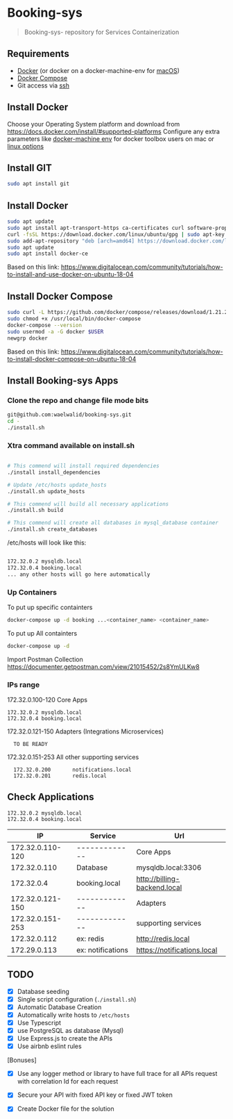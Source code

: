 # Booking-sys
> Booking-sys- repository for Services Containerization

## Requirements
* [Docker](https://docs.docker.com/install/overview/) (or docker on a docker-machine-env for [macOS](https://docs.docker.com/machine/))
* [Docker Compose](https://docs.docker.com/compose/install/)
* Git access via [ssh](https://help.github.com/en/articles/connecting-to-github-with-ssh)

## Install Docker
Choose your Operating System platform and download from https://docs.docker.com/install/#supported-platforms
Configure any extra parameters like [docker-machine env](https://docs.docker.com/docker-for-mac/docker-toolbox/#setting-up-to-run-docker-desktop-for-mac) for docker toolbox users on mac or [linux options](https://docs.docker.com/install/linux/linux-postinstall/)

## Install GIT
```bash
sudo apt install git
```

## Install Docker
```bash
sudo apt update
sudo apt install apt-transport-https ca-certificates curl software-properties-common
curl -fsSL https://download.docker.com/linux/ubuntu/gpg | sudo apt-key add -
sudo add-apt-repository "deb [arch=amd64] https://download.docker.com/linux/ubuntu bionic stable"
sudo apt update
sudo apt install docker-ce
```
Based on this link: https://www.digitalocean.com/community/tutorials/how-to-install-and-use-docker-on-ubuntu-18-04


## Install Docker Compose
```bash
sudo curl -L https://github.com/docker/compose/releases/download/1.21.2/docker-compose-`uname -s`-`uname -m` -o /usr/local/bin/docker-compose
sudo chmod +x /usr/local/bin/docker-compose
docker-compose --version
sudo usermod -a -G docker $USER
newgrp docker
```

Based on this link: https://www.digitalocean.com/community/tutorials/how-to-install-docker-compose-on-ubuntu-18-04


## Install Booking-sys Apps
### Clone the repo and change file mode bits

```bash
git@github.com:waelwalid/booking-sys.git
cd -
./install.sh
```

### Xtra command available on install.sh
```bash

# This commend will install required dependencies
./install install_dependencies

# Update /etc/hosts update_hosts
./install.sh update_hosts

# This commend will build all necessary applications
./install.sh build

# This commend will create all databases in mysql_database container
./install.sh create_databases


```

/etc/hosts will look like this:

```bash

172.32.0.2 mysqldb.local
172.32.0.4 booking.local
... any other hosts will go here automatically

```

### Up Containers

To put up specific containters
```bash
docker-compose up -d booking ...<container_name> <container_name> 
```

To put up All containters
```bash
docker-compose up -d
```

Import Postman Collection
https://documenter.getpostman.com/view/21015452/2s8YmULKw8

### IPs range

172.32.0.100-120 Core Apps

	172.32.0.2 mysqldb.local
	172.32.0.4 booking.local


172.32.0.121-150 Adapters (Integrations Microservices)

      TO BE READY 


172.32.0.151-253 All other supporting services

      172.32.0.200       notifications.local
      172.32.0.201       redis.local


## Check Applications
    172.32.0.2 mysqldb.local
	172.32.0.4 booking.local
| IP | Service | Url |
| ------------- | ------------- | -------------       |
| 172.32.0.110-120 | ------------- | Core Apps          |
|  172.32.0.110 | Database |  mysqldb.local:3306           |
|  172.32.0.4 | booking.local | <http://billing-backend.local>            |
| 172.32.0.121-150 | ------------- | Adapters               |
| 172.32.0.151-253  | ------------- | supporting services                |
|  172.32.0.112 | ex: redis | <http://redis.local>          |
|  172.29.0.113 | ex: notifications | <https://notifications.local>              |




## TODO
- [x] Database seeding
- [x] Single script configuration (```./install.sh```)
- [x] Automatic Database Creation
- [x] Automatically write hosts to `/etc/hosts`
- [x] Use Typescript
- [x] use PostgreSQL as database (Mysql)
- [x] Use Express.js to create the APIs 
- [x] Use airbnb eslint rules

[Bonuses]
- [x] Use any logger method or library to have full trace for all APIs request with correlation Id for each request 
- [x] Secure your API with fixed API key or fixed JWT token 
- [x] Create Docker file for the solution

